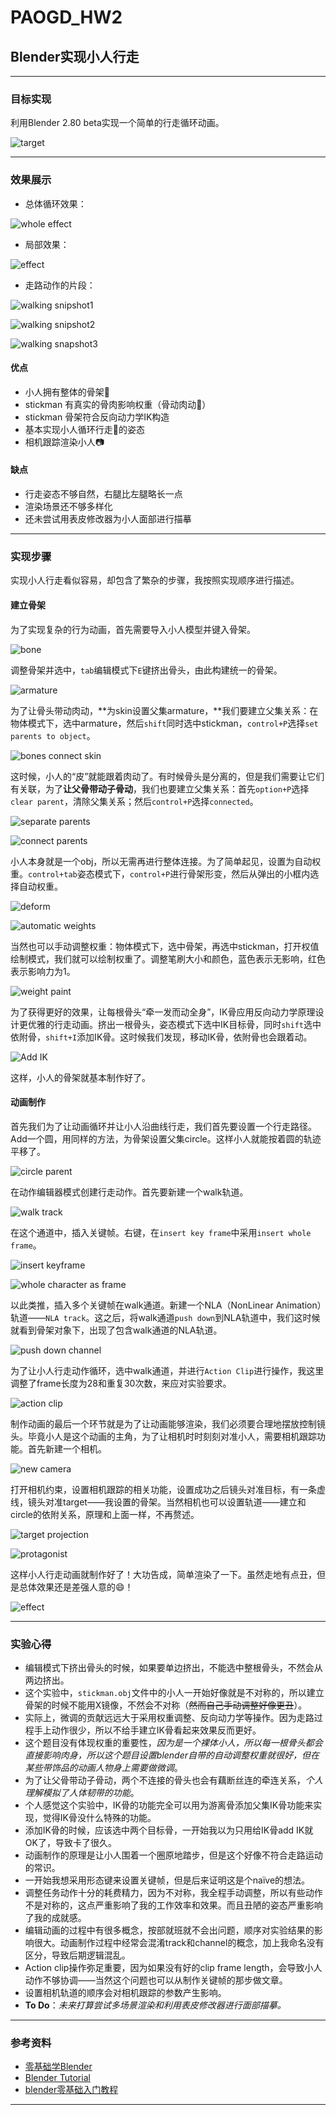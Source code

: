 # PAOGD_HW2

## Blender实现小人行走

---

### 目标实现

利用Blender 2.80 beta实现一个简单的行走循环动画。

![target](https://ws4.sinaimg.cn/large/006tNc79ly1g1zm621q06g30go09e1ky.gif)



---

### 效果展示

- 总体循环效果：

![whole effect](https://ws1.sinaimg.cn/large/006tNc79ly1g1zq5zyfycg30b605wk7j.gif)

- 局部效果：

![effect](https://ws4.sinaimg.cn/large/006tNc79ly1g1zqavv3r2g30mk0awgvf.gif)

- 走路动作的片段：

![walking snipshot1](https://ws1.sinaimg.cn/large/006tNc79ly1g1zq2v5a1kj30z80ist98.jpg)

![walking snipshot2](https://ws2.sinaimg.cn/large/006tNc79ly1g1zq4p3xmqj30w20iwt9a.jpg)

![walking snapshot3](https://ws3.sinaimg.cn/large/006tNc79ly1g1zq7trbe5j30wo0jwdgc.jpg)



#### 优点

- 小人拥有整体的骨架🦴
- stickman 有真实的骨肉影响权重（骨动肉动🍖）
- stickman 骨架符合反向动力学IK构造
- 基本实现小人循环行走🚶的姿态
- 相机跟踪渲染小人📷

#### 缺点

- 行走姿态不够自然，右腿比左腿略长一点
- 渲染场景还不够多样化
- 还未尝试用表皮修改器为小人面部进行描摹



---

### 实现步骤

实现小人行走看似容易，却包含了繁杂的步骤，我按照实现顺序进行描述。



#### 建立骨架

为了实现复杂的行为动画，首先需要导入小人模型并键入骨架。

![bone](https://ws3.sinaimg.cn/large/006tNc79ly1g1zn39jtfkj31d80u0tq8.jpg)

调整骨架并选中，`tab`编辑模式下`E`键挤出骨头，由此构建统一的骨架。

![armature](https://ws2.sinaimg.cn/large/006tNc79ly1g1zn72aygwj31d80u04m6.jpg)

为了让骨头带动肉动，**为skin设置父集armature，**我们要建立父集关系：在物体模式下，选中armature，然后`shift`同时选中stickman，`control+P`选择`set parents to object`。

![bones connect skin](https://ws3.sinaimg.cn/large/006tNc79ly1g1zo9ajg0qj31d80u0ttk.jpg)

这时候，小人的“皮”就能跟着肉动了。有时候骨头是分离的，但是我们需要让它们有关联，为了**让父骨带动子骨动**，我们也要建立父集关系：首先`option+P`选择`clear parent`，清除父集关系；然后`control+P`选择`connected`。

![separate parents](https://ws1.sinaimg.cn/large/006tNc79ly1g1zngy6yxvj31d80u0nke.jpg)

![connect parents](https://ws2.sinaimg.cn/large/006tNc79ly1g1znhizqvgj31d80u01fs.jpg)

小人本身就是一个obj，所以无需再进行整体连接。为了简单起见，设置为自动权重。`control+tab`姿态模式下，`control+P`进行骨架形变，然后从弹出的小框内选择自动权重。

![deform](https://ws4.sinaimg.cn/large/006tNc79ly1g1znwedzvmj31d80u0qml.jpg)

![automatic weights](https://ws3.sinaimg.cn/large/006tNc79ly1g1znxzk7xzj31d80u0tsz.jpg)

当然也可以手动调整权重：物体模式下，选中骨架，再选中stickman，打开权值绘制模式，我们就可以绘制权重了。调整笔刷大小和颜色，蓝色表示无影响，红色表示影响力为1。

![weight paint](https://ws2.sinaimg.cn/large/006tNc79ly1g1zta2xv0jj31d80u0ke4.jpg)

为了获得更好的效果，让每根骨头“牵一发而动全身”，IK骨应用反向动力学原理设计更优雅的行走动画。挤出一根骨头，姿态模式下选中IK目标骨，同时`shift`选中依附骨，`shift+I`添加IK骨。这时候我们发现，移动IK骨，依附骨也会跟着动。

![Add IK](https://ws1.sinaimg.cn/large/006tNc79ly1g1zo36ejegj31d80u01ca.jpg)

这样，小人的骨架就基本制作好了。



#### 动画制作

首先我们为了让动画循环并让小人沿曲线行走，我们首先要设置一个行走路径。Add一个圆，用同样的方法，为骨架设置父集circle。这样小人就能按着圆的轨迹平移了。

![circle parent](https://ws2.sinaimg.cn/large/006tNc79ly1g1zoh1btk3j31d80u0tuz.jpg)

在动作编辑器模式创建行走动作。首先要新建一个walk轨道。

![walk track](https://ws3.sinaimg.cn/large/006tNc79ly1g1zonlw4quj31d80u0ke2.jpg)

在这个通道中，插入关键帧。右键，在`insert key frame`中采用`insert whole frame`。

![insert keyframe](https://ws3.sinaimg.cn/large/006tNc79ly1g1zovf8p7qj31e10u0kec.jpg)

![whole character as frame](https://ws4.sinaimg.cn/large/006tNc79ly1g1zown36ldj31d80u0h93.jpg)

以此类推，插入多个关键帧在walk通道。新建一个NLA（NonLinear Animation）轨道——`NLA track`。这之后，将walk通道`push down`到NLA轨道中，我们这时候就看到骨架对象下，出现了包含walk通道的NLA轨道。

![push down channel](https://ws2.sinaimg.cn/large/006tNc79ly1g1zpcrsco9j31d80u01br.jpg)

为了让小人行走动作循环，选中walk通道，并进行`Action Clip`进行操作，我这里调整了frame长度为28和重复30次数，来应对实验要求。

![action clip](https://ws2.sinaimg.cn/large/006tNc79ly1g1zpfkveaxj31d80u0k5m.jpg)

制作动画的最后一个环节就是为了让动画能够渲染，我们必须要合理地摆放控制镜头。毕竟小人是这个动画的主角，为了让相机时时刻刻对准小人，需要相机跟踪功能。首先新建一个相机。

![new camera](https://ws2.sinaimg.cn/large/006tNc79ly1g1zsp5it5tj31d80u0x17.jpg)

打开相机约束，设置相机跟踪的相关功能，设置成功之后镜头对准目标，有一条虚线，镜头对准target——我设置的骨架。当然相机也可以设置轨道——建立和circle的依附关系，原理和上面一样，不再赘述。

![target projection](https://ws4.sinaimg.cn/large/006tNc79ly1g1zstakbe3j31e10u07ql.jpg)

![protagonist](https://ws4.sinaimg.cn/large/006tNc79ly1g1zsvw2dvij31d80u0avo.jpg)

这样小人行走动画就制作好了！大功告成，简单渲染了一下。虽然走地有点丑，但是总体效果还是差强人意的😄！

![effect](https://ws4.sinaimg.cn/large/006tNc79ly1g1zqavv3r2g30mk0awgvf.gif)



---

### 实验心得

- 编辑模式下挤出骨头的时候，如果要单边挤出，不能选中整根骨头，不然会从两边挤出。
- 这个实验中，`stickman.obj`文件中的小人一开始好像就是不对称的，所以建立骨架的时候不能用X镜像，不然会不对称（~~然而自己手动调整好像更丑~~）。
- 实际上，微调的贡献远远大于采用权重调整、反向动力学等操作。因为走路过程手上动作很少，所以不给手建立IK骨看起来效果反而更好。
- 这个题目没有体现权重的重要性，*因为是一个裸体小人，所以每一根骨头都会直接影响肉身，所以这个题目设置blender自带的自动调整权重就很好，但在某些带饰品的动画人物身上需要做微调*。
- 为了让父骨带动子骨动，两个不连接的骨头也会有藕断丝连的牵连关系，*个人理解模拟了人体韧带的功能*。
- 个人感觉这个实验中，IK骨的功能完全可以用为游离骨添加父集IK骨功能来实现，觉得IK骨没什么特殊的功能。
- 添加IK骨的时候，应该选中两个目标骨，一开始我以为只用给IK骨add IK就OK了，导致卡了很久。
- 动画制作的原理是让小人围着一个圈原地踏步，但是这个好像不符合走路运动的常识。
- 一开始我想采用形态键来设置关键帧，但是后来证明这是个naïve的想法。
- 调整任务动作十分的耗费精力，因为不对称，我全程手动调整，所以有些动作不是对称的，这点严重影响了我的工作效率和效果。而且丑陋的姿态严重影响了我的成就感。
- 编辑动画的过程中有很多概念，按部就班就不会出问题，顺序对实验结果的影响很大。动画制作过程中经常会混淆track和channel的概念，加上我命名没有区分，导致后期逻辑混乱。
- Action clip操作弥足重要，因为如果没有好的clip frame length，会导致小人动作不够协调——当然这个问题也可以从制作关键帧的那步做文章。
- 设置相机轨道的顺序会对相机跟踪的参数产生影响。
- **To Do**：*未来打算尝试多场景渲染和利用表皮修改器进行面部描摹。*



---

### 参考资料

- [零基础学Blender](https://www.bilibili.com/video/av24292767/?p=21)
- [Blender Tutorial](https://www.blender.org/support/tutorials/)
- [blender零基础入门教程](https://www.bilibili.com/video/av24292767/?p=34)



---



